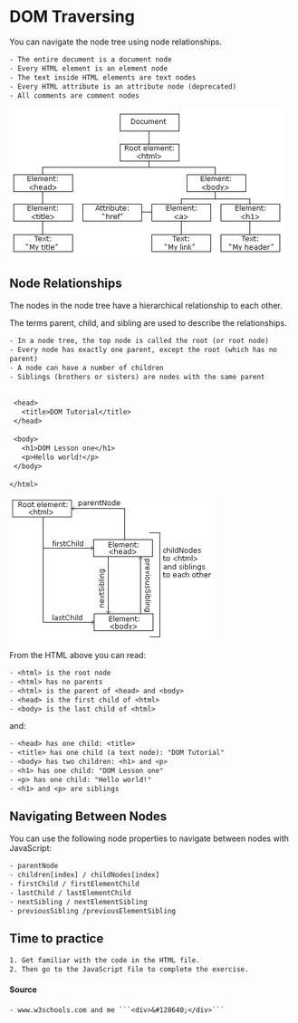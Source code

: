 # DOM Traversing

You can navigate the node tree using node relationships.

    - The entire document is a document node
    - Every HTML element is an element node
    - The text inside HTML elements are text nodes
    - Every HTML attribute is an attribute node (deprecated)
    - All comments are comment nodes

![alt text](./assets/pic_htmltree.gif "HTML Tree")

## Node Relationships
The nodes in the node tree have a hierarchical relationship to each other.

The terms parent, child, and sibling are used to describe the relationships.

    - In a node tree, the top node is called the root (or root node)
    - Every node has exactly one parent, except the root (which has no parent)
    - A node can have a number of children
    - Siblings (brothers or sisters) are nodes with the same parent

 ```<html>

  <head>
    <title>DOM Tutorial</title>
  </head>

  <body>
    <h1>DOM Lesson one</h1>
    <p>Hello world!</p>
  </body>

</html>
```

![alt text](./assets/pic_navigate.gif "HTML Tree")

From the HTML above you can read:

    - <html> is the root node
    - <html> has no parents
    - <html> is the parent of <head> and <body>
    - <head> is the first child of <html>
    - <body> is the last child of <html>

and:

    - <head> has one child: <title>
    - <title> has one child (a text node): "DOM Tutorial"
    - <body> has two children: <h1> and <p>
    - <h1> has one child: "DOM Lesson one"
    - <p> has one child: "Hello world!"
    - <h1> and <p> are siblings

## Navigating Between Nodes

You can use the following node properties to navigate between nodes with JavaScript:

    - parentNode
    - children[index] / childNodes[index]
    - firstChild / firstElementChild
    - lastChild / lastElementChild
    - nextSibling / nextElementSibling
    - previousSibling /previousElementSibling

## Time to practice 

    1. Get familiar with the code in the HTML file.
    2. Then go to the JavaScript file to complete the exercise.

#### Source
    - www.w3schools.com and me ```<div>&#128640;</div>```